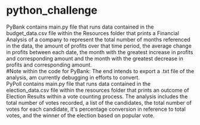 # python_challenge

PyBank contains main.py file that runs data contained in the budget_data.csv file within the Resources folder that prints a Financial Analysis of a company to represent the total number of months referenced in the data, the amount of profits over that time period, the average change in profits between each date, the month with the greatest increase in profits and corresponding amount and the month with the greatest decrease in profits and corresponding amount. 
<br />
#Note within the code for PyBank: The end intends to export a .txt file of the analysis, am currently debugging in efforts to convert. 
<br />
PyPoll contains main.py file that runs data contained in the election_data.csv file within the resources folder that prints an outcome of Election Results within a vote counting process. The analysis includes the total number of votes recorded, a list of the candidates, the total number of votes for each candidate, it's percentage conversion in reference to total votes, and the winner of the election based on popular vote. 
<br />

